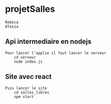 # projetSalles

```
Rebeca 
Alexia
```

## Api intermediaire en nodejs
```
Pour lancer l'applie il faut lancer le serveur
    cd serveur 
    node index.js
```
## Site avec react
```
Puis lancer le site
    cd salles_libres
    npm start
```


